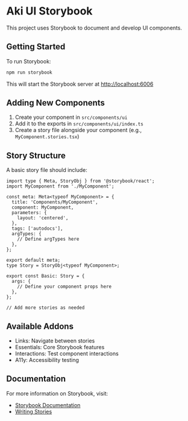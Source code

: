 # Aki UI Storybook

This project uses Storybook to document and develop UI components.

## Getting Started

To run Storybook:

```bash
npm run storybook
```

This will start the Storybook server at [http://localhost:6006](http://localhost:6006)

## Adding New Components

1. Create your component in `src/components/ui`
2. Add it to the exports in `src/components/ui/index.ts`
3. Create a story file alongside your component (e.g., `MyComponent.stories.tsx`)

## Story Structure

A basic story file should include:

```tsx
import type { Meta, StoryObj } from '@storybook/react';
import MyComponent from './MyComponent';

const meta: Meta<typeof MyComponent> = {
  title: 'Components/MyComponent',
  component: MyComponent,
  parameters: {
    layout: 'centered',
  },
  tags: ['autodocs'],
  argTypes: {
    // Define argTypes here
  },
};

export default meta;
type Story = StoryObj<typeof MyComponent>;

export const Basic: Story = {
  args: {
    // Define your component props here
  },
};

// Add more stories as needed
```

## Available Addons

- Links: Navigate between stories
- Essentials: Core Storybook features
- Interactions: Test component interactions
- A11y: Accessibility testing

## Documentation

For more information on Storybook, visit:

- [Storybook Documentation](https://storybook.js.org/docs/react/get-started/introduction)
- [Writing Stories](https://storybook.js.org/docs/react/writing-stories/introduction)
